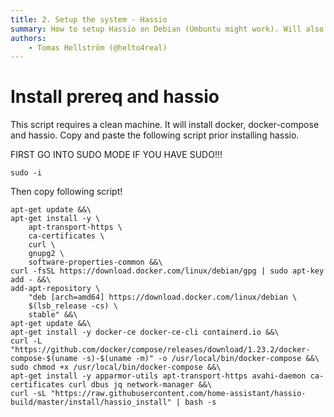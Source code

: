 ```yaml
---
title: 2. Setup the system - Hassio
summary: How to setup Hassio on Debian (Umbuntu might work). Will also setup docker-compse
authors:
    - Tomas Hellström (@helto4real)
---
```

# Install prereq and hassio
This script requires a clean machine. It will install docker, docker-compose and hassio.
Copy and paste the following script prior installing hassio.

FIRST GO INTO SUDO MODE IF YOU HAVE SUDO!!!

```
sudo -i
```
Then copy following script!

```
apt-get update &&\
apt-get install -y \
    apt-transport-https \
    ca-certificates \
    curl \
    gnupg2 \
    software-properties-common &&\
curl -fsSL https://download.docker.com/linux/debian/gpg | sudo apt-key add - &&\
add-apt-repository \
    "deb [arch=amd64] https://download.docker.com/linux/debian \
    $(lsb_release -cs) \
    stable" &&\
apt-get update &&\
apt-get install -y docker-ce docker-ce-cli containerd.io &&\
curl -L "https://github.com/docker/compose/releases/download/1.23.2/docker-compose-$(uname -s)-$(uname -m)" -o /usr/local/bin/docker-compose &&\
sudo chmod +x /usr/local/bin/docker-compose &&\
apt-get install -y apparmor-utils apt-transport-https avahi-daemon ca-certificates curl dbus jq network-manager &&\
curl -sL "https://raw.githubusercontent.com/home-assistant/hassio-build/master/install/hassio_install" | bash -s

```